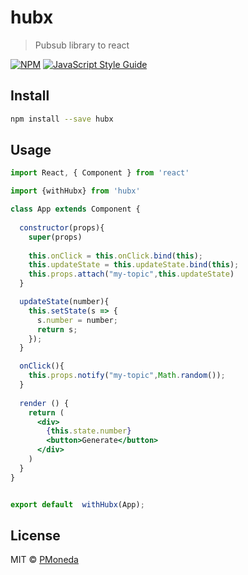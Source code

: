 # hubx

> Pubsub library to react

[![NPM](https://img.shields.io/npm/v/hubx.svg)](https://www.npmjs.com/package/hubx) [![JavaScript Style Guide](https://img.shields.io/badge/code_style-standard-brightgreen.svg)](https://standardjs.com)

## Install

```bash
npm install --save hubx
```

## Usage

```jsx
import React, { Component } from 'react'

import {withHubx} from 'hubx'

class App extends Component {
  
  constructor(props){
    super(props)
    
    this.onClick = this.onClick.bind(this);
    this.updateState = this.updateState.bind(this);
    this.props.attach("my-topic",this.updateState)
  }

  updateState(number){
    this.setState(s => {
      s.number = number;
      return s;
    });
  }

  onClick(){
    this.props.notify("my-topic",Math.random());
  }
  
  render () {
    return (
      <div>
        {this.state.number}
        <button>Generate</button>
      </div>
    )
  }
}


export default  withHubx(App);
```

## License

MIT © [PMoneda](https://github.com/PMoneda)